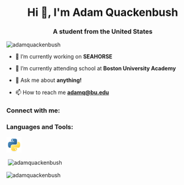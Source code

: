 <h1 align="center">Hi 👋, I'm Adam Quackenbush</h1>
<h3 align="center">A student from the United States</h3>

<p align="left"> <img src="https://komarev.com/ghpvc/?username=adamquackenbush&label=Profile%20views&color=0e75b6&style=flat" alt="adamquackenbush" /> </p>

- 🔭 I’m currently working on **SEAHORSE**

- 🌱 I’m currently attending school at **Boston University Academy**

- 💬 Ask me about **anything!**

- 📫 How to reach me **adamq@bu.edu**

<h3 align="left">Connect with me:</h3>
<p align="left">
</p>

<h3 align="left">Languages and Tools:</h3>
<p align="left"> <a href="https://www.python.org" target="_blank" rel="noreferrer"> <img src="https://raw.githubusercontent.com/devicons/devicon/master/icons/python/python-original.svg" alt="python" width="40" height="40"/> </a> </p>

<p>&nbsp;<img align="center" src="https://github-readme-stats.vercel.app/api?username=adamquackenbush&show_icons=true&theme=tokyonight&locale=en" alt="adamquackenbush" /></p>

<p><img align="center" src="https://github-readme-streak-stats.herokuapp.com/?user=adamquackenbush&theme=dark" alt="adamquackenbush" /></p>
